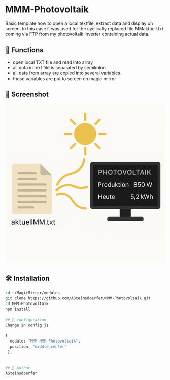 # MMM-Photovoltaik

Basic template how to open a local textfile, extract data and display on screen. In this case it was used for the cyclically replaced file MMaktuell.txt coming via FTP from my photovoltaik inverter containing actual data.


## 🧩 Functions

- open local TXT file and read into array
- all data in text file is separated by semikolon
- all data from array are copied into several variables
- those variables are put to screen on magic mirror

## 📸 Screenshot

![Screenshot des Moduls](screenshot.png)


## 🛠️ Installation

```bash
cd ~/MagicMirror/modules
git clone https://github.com/ASteinsdoerfer/MMM-Photovoltaik.git
cd MMM-Photovoltaik
npm install

## 🔧 configuration
Change in config.js

{
  module: "MMM-MMM-Photovoltaik",
  position: "middle_center"
 },


## 🙌 Author
ASteinsdoerfer
